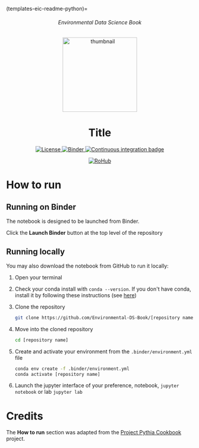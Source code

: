 (templates-eic-readme-python)=

<div align="center">
    <h6>Environmental Data Science Book</h6>
</div>

<p align="center">
<img src="https://github.com/alan-turing-institute/environmental-ds-book/blob/master/book/figures/logo/logo.png?raw=True" alt="thumbnail" width="200"/>
</p>

<div align="center">
    <h1>Title</h1>
</div>

<p align="center">
    <a href="https://github.com/Environmental-DS-Book/[repository name]/blob/main/LICENSE">
        <img alt="License" src="https://img.shields.io/badge/License-MIT-yellow.svg">
    </a>
    <a href="https://notebooks.gesis.org/binder/v2/gh/Environmental-DS-Book/[repository name]/main?labpath=[repository name].ipynb">
        <img alt="Binder" src="https://mybinder.org/badge_logo.svg">
    </a>
    <a href="https://github.com/Environmental-DS-Book/[repository name]/actions/workflows/publish.yml/badge.svg">
        <img alt="Continuous integration badge" src="https://github.com/Environmental-DS-Book/[repository name]/actions/workflows/publish.yml/badge.svg">
    </a>
    <br/>
</p>

<p align="center">
    <a href="[rohub_w3id]">
        <img alt="RoHub" src="https://img.shields.io/badge/RoHub-FAIR_Executable_Research_Object-2ea44f?logo=Open+Access&logoColor=blue">
    </a>
</p>

# How to run

## Running on Binder
The notebook is designed to be launched from Binder. 

Click the **Launch Binder** button at the top level of the repository

## Running locally
You may also download the notebook from GitHub to run it locally:
1. Open your terminal

2. Check your conda install with `conda --version`. If you don't have conda, install it by following these instructions (see [here](https://docs.conda.io/en/latest/miniconda.html))

3. Clone the repository
    ```bash
    git clone https://github.com/Environmental-DS-Book/[repository name].git
    ```

4. Move into the cloned repository
    ```bash
    cd [repository name]
    ```

5. Create and activate your environment from the `.binder/environment.yml` file
    ```bash
    conda env create -f .binder/environment.yml
    conda activate [repository name]
    ```  

6. Launch the jupyter interface of your preference, notebook, `jupyter notebook` or lab `jupyter lab`

# Credits
The **How to run** section was adapted from the [Project Pythia Cookbook](https://cookbooks.projectpythia.org/) project.
